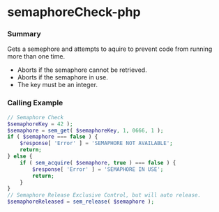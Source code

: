 # semaphoreCheck-php

### Summary

Gets a semephore and attempts to aquire to prevent code from running more than one time.
- Aborts if the semaphore cannot be retrieved.
- Aborts if the semaphore in use.
- The key must be an integer.

### Calling Example

```php
// Semaphore Check
$semaphoreKey = 42 );
$semaphore = sem_get( $semaphoreKey, 1, 0666, 1 );
if ( $semaphore === false ) {
    $response[ 'Error' ] = 'SEMAPHORE NOT AVAILABLE';
    return;
} else {
    if ( sem_acquire( $semaphore, true ) === false ) {
        $response[ 'Error' ] = 'SEMAPHORE IN USE';
        return;
    }
}
// Semaphore Release Exclusive Control, but will auto release.
$semaphoreReleased = sem_release( $semaphore );
```
